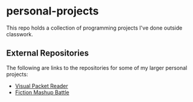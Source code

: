 # personal-projects
This repo holds a collection of programming projects I've done outside classwork.

## External Repositories
The following are links to the repositories for some of my larger personal projects:
- [Visual Packet Reader](https://github.com/LordGuacaba/VPR)
- [Fiction Mashup Battle](https://github.com/LordGuacaba/fic-mashup-battle)
